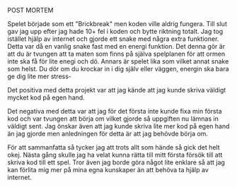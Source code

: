POST MORTEM

Spelet började som ett "Brickbreak" men koden ville aldrig fungera. Till slut gav jag upp efter jag hade 10+ fel i koden och bytte riktning totalt. Jag tog istället hjälp av internet och gjorde ett snake med några extra funktioner. Detta var då en vanlig snake fast med en energi funktion. Det denna gör är att du är tvungen att ta maten som finns på själva spelplanen för att ormen inte ska få för lite enegi och dö. Annars är spelet lika som vilket annat snake som helst. Du dör om du krockar in i dig själv eller väggen, energin ska bara ge dig lite mer stress-

Det positiva med detta projekt var att jag kände att jag kunde skriva väldigt mycket kod på egen hand. 

Det negativa med detta var att jag för det första inte kunde fixa min första kod och var tvungen att börja om vilket gjorde så uppgiften nu lämnas in väldigt sent. Jag önskar även att jag kunde skriva lite mer kod på egen hand än jag gjorde men anledningen för detta är att jag behövde börja om.

För att sammanfatta så tycker jag att trots allt som hände så gick det helt okej. Nästa gång skulle jag ha velat kunna rätta till mitt första försök till att skriva kod till ett spel. Tror även jag borde göra något lite enklare så att jag kan förlita mig mer på mina egna kunskaper än att behöva ta hjälp av internet.
